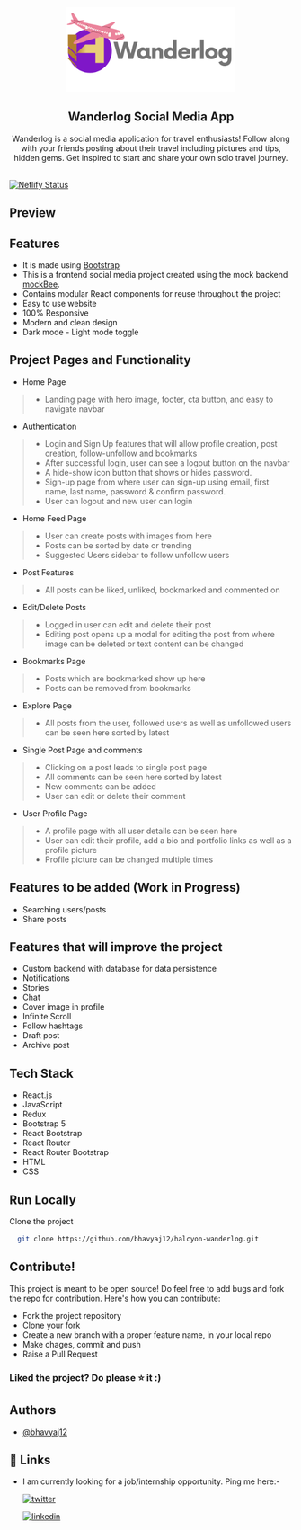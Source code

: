 <div align="center">
   <img src="src/assets/icons-logos/social-logo.svg" width="300" height="auto">
   <h2 align="center">Wanderlog Social Media App</h2>
  </a>
  <p align="center">  
      Wanderlog is a social media application for travel enthusiasts! Follow along with your friends posting about their travel including pictures and tips,          hidden gems. Get inspired to start and share your own solo travel journey.
    <br />
    <br />
  </p>
</div>


[![Netlify Status](https://api.netlify.com/api/v1/badges/808e1c23-26f4-4651-bdad-5a0d8a11b0d4/deploy-status)](https://app.netlify.com/sites/wanderlog-social/deploys)

## Preview

## Features
- It is made using [Bootstrap](https://getbootstrap.com/)
- This is a frontend social media project created using the mock backend [mockBee](https://github.com/neogcamp/mockBee).
- Contains modular React components for reuse throughout the project
- Easy to use website
- 100% Responsive
- Modern and clean design
- Dark mode - Light mode toggle

## Project Pages and Functionality
-  Home Page
> - Landing page with hero image, footer, cta button, and easy to navigate navbar

- Authentication
> - Login and Sign Up features that will allow profile creation, post creation, follow-unfollow and bookmarks
> - After successful login, user can see a logout button on the navbar
> - A hide-show icon button that shows or hides password.
> - Sign-up page from where user can sign-up using email, first name, last name, password & confirm password.
> - User can logout and new user can login

- Home Feed Page
> - User can create posts with images from here
> - Posts can be sorted by date or trending
> - Suggested Users sidebar to follow unfollow users

- Post Features
> - All posts can be liked, unliked, bookmarked and commented on

- Edit/Delete Posts
> - Logged in user can edit and delete their post
> - Editing post opens up a modal for editing the post from where image can be deleted or text content can be changed

- Bookmarks Page
> - Posts which are bookmarked show up here
> - Posts can be removed from bookmarks

- Explore Page
> - All posts from the user, followed users as well as unfollowed users can be seen here sorted by latest

- Single Post Page and comments
> - Clicking on a post leads to single post page 
> - All comments can be seen here sorted by latest
> - New comments can be added
> - User can edit or delete their comment

- User Profile Page
> - A profile page with all user details can be seen here
> - User can edit their profile, add a bio and portfolio links as well as a profile picture
> - Profile picture can be changed multiple times

## Features to be added (Work in Progress)
- Searching users/posts
- Share posts

## Features that will improve the project
- Custom backend with database for data persistence
- Notifications
- Stories
- Chat
- Cover image in profile
- Infinite Scroll
- Follow hashtags
- Draft post
- Archive post

## Tech Stack
- React.js
- JavaScript
- Redux
- Bootstrap 5
- React Bootstrap
- React Router
- React Router Bootstrap
- HTML
- CSS

## Run Locally

Clone the project

```bash
  git clone https://github.com/bhavyaj12/halcyon-wanderlog.git
```

## Contribute!
This project is meant to be open source! Do feel free to add bugs and fork the repo for contribution. Here's how you can contribute:
- Fork the project repository
- Clone your fork
- Create a new branch with a proper feature name, in your local repo
- Make chages, commit and push
- Raise a Pull Request

### Liked the project? Do please ⭐ it :)

## Authors

- [@bhavyaj12](https://github.com/bhavyaj12)


## 🔗 Links
- I am currently looking for a job/internship opportunity. Ping me here:-

    [![twitter](https://img.shields.io/badge/twitter-1DA1F2?style=for-the-badge&logo=twitter&logoColor=white)](https://twitter.com/bhavzlearn) 

    [![linkedin](https://img.shields.io/badge/linkedin-0A66C2?style=for-the-badge&logo=linkedin&logoColor=white)](https://www.linkedin.com/in/bhavya-joshi-438178184)
